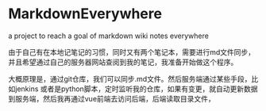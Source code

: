 # MarkdownEverywhere
 a project to reach a goal of markdown wiki notes everywhere

由于自己有在本地记笔记的习惯，同时又有两个笔记本，需要进行md文件同步，并且希望通过自己的服务器网站查阅到我的笔记，我准备开始做这个程序。

大概原理是，通过git仓库，我们可以同步.md文件。然后服务端通过某些手段，比如jenkins 或者是python脚本，定时监听我的仓库，如果有变更，就自动更新数据到服务端，然后我再通过vue前端去访问后端，后端读取目录文件，